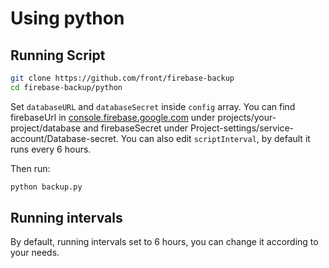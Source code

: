 # Using python

## Running Script

```sh
git clone https://github.com/front/firebase-backup
cd firebase-backup/python
```

Set `databaseURL` and `databaseSecret` inside `config` array.
You can find firebaseUrl in [console.firebase.google.com](https://console.firebase.google.com/) under projects/your-project/database and firebaseSecret under Project-settings/service-account/Database-secret.
You can also edit `scriptInterval`, by default it runs every 6 hours.

Then run: 
```sh
python backup.py
```

## Running intervals

By default, running intervals set to 6 hours, you can change it according to your needs.